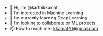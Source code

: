 - 👋 Hi, I’m @karthikkamat
- 👀 I’m interested in Machine Learning
- 🌱 I’m currently learning Deep Learning
- 💞️ I’m looking to collaborate on ML projects
- 📫 How to reach me : kkamat70@gmail.com

<!---
karthikkamat/karthikkamat is a ✨ special ✨ repository because its `README.md` (this file) appears on your GitHub profile.
You can click the Preview link to take a look at your changes.
--->
